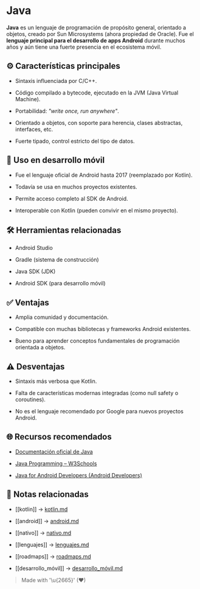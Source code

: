 # Java

**Java** es un lenguaje de programación de propósito general, orientado a objetos, creado por Sun Microsystems (ahora propiedad de Oracle). Fue el **lenguaje principal para el desarrollo de apps Android** durante muchos años y aún tiene una fuerte presencia en el ecosistema móvil.

## ⚙️ Características principales

- Sintaxis influenciada por C/C++.  
  
- Código compilado a bytecode, ejecutado en la JVM (Java Virtual Machine).  
  
- Portabilidad: _"write once, run anywhere"_.  
  
- Orientado a objetos, con soporte para herencia, clases abstractas, interfaces, etc.  
  
- Fuerte tipado, control estricto del tipo de datos.  

## 📲 Uso en desarrollo móvil

- Fue el lenguaje oficial de Android hasta 2017 (reemplazado por Kotlin).  
  
- Todavía se usa en muchos proyectos existentes.  
  
- Permite acceso completo al SDK de Android.  
  
- Interoperable con Kotlin (pueden convivir en el mismo proyecto).  

## 🛠️ Herramientas relacionadas

- Android Studio  
  
- Gradle (sistema de construcción)  
  
- Java SDK (JDK)  
  
- Android SDK (para desarrollo móvil)  

## ✅ Ventajas

- Amplia comunidad y documentación.  
  
- Compatible con muchas bibliotecas y frameworks Android existentes.  
  
- Bueno para aprender conceptos fundamentales de programación orientada a objetos.  

## ⚠️ Desventajas

- Sintaxis más verbosa que Kotlin.  
  
- Falta de características modernas integradas (como null safety o coroutines).  
  
- No es el lenguaje recomendado por Google para nuevos proyectos Android.  

## 🌐 Recursos recomendados

- [Documentación oficial de Java](https://docs.oracle.com/en/java/)  
  
- [Java Programming – W3Schools](https://www.w3schools.com/java/)  
  
- [Java for Android Developers (Android Developers)](https://developer.android.com/reference/java)  

## 🔗 Notas relacionadas

- [[kotlin]] → [kotlin.md](kotlin.md)  
  
- [[android]] → [android.md](android.md)  
  
- [[nativo]] → [nativo.md](nativo.md)  
  
- [[lenguajes]] → [lenguajes.md](lenguajes.md)  
  
- [[roadmaps]] → [roadmaps.md](roadmaps.md)  
  
- [[desarrollo_móvil]] → [desarrollo_móvil.md](desarrollo_móvil.md)  

> Made with '\u{2665}' (♥)
